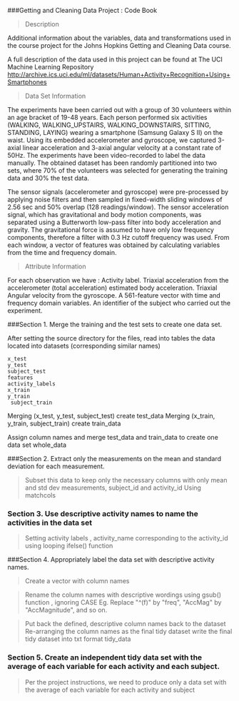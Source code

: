###Getting and Cleaning Data Project : Code Book 


> Description

Additional information about the variables, data and transformations used in the course project for the Johns Hopkins Getting and Cleaning Data course.

A full description of the data used in this project can be found at The UCI Machine Learning Repository
http://archive.ics.uci.edu/ml/datasets/Human+Activity+Recognition+Using+Smartphones


> Data Set Information

The experiments have been carried out with a group of 30 volunteers within an age bracket of 19-48 years. Each person performed six activities (WALKING, WALKING_UPSTAIRS, WALKING_DOWNSTAIRS, SITTING, STANDING, LAYING) wearing a smartphone (Samsung Galaxy S II) on the waist.
Using its embedded accelerometer and gyroscope, we captured 3-axial linear acceleration and 3-axial angular velocity at a constant rate of 50Hz. The experiments have been video-recorded to label the data manually. The obtained dataset has been randomly partitioned into two sets, where 70% of the volunteers was selected for generating the training data and 30% the test data.

The sensor signals (accelerometer and gyroscope) were pre-processed by applying noise filters and then sampled in fixed-width sliding windows of 2.56 sec and 50% overlap (128 readings/window). 
The sensor acceleration signal, which has gravitational and body motion components, was separated using a Butterworth low-pass filter into body acceleration and gravity. 
The gravitational force is assumed to have only low frequency components, therefore a filter with 0.3 Hz cutoff frequency was used. From each window, a vector of features was obtained by calculating variables from the time and frequency domain.


> Attribute Information

For each observation we have :
    Activity label.
    Triaxial acceleration from the accelerometer (total acceleration)  estimated body acceleration.
    Triaxial Angular velocity from the gyroscope.
    A 561-feature vector with time and frequency domain variables.
    An identifier of the subject who carried out the experiment.


###Section 1. Merge the training and the test sets to create one data set.

After setting the source directory for the files, read into tables the data located into datasets (corresponding similar names)

    x_test
    y_test
    subject_test
    features
    activity_labels
    x_train
    y_train
     subject_train
  
Merging (x_test, y_test, subject_test) create test_data
Merging (x_train, y_train, subject_train) create train_data

Assign column names and merge test_data and train_data to create one data set whole_data

###Section 2. Extract only the measurements on the mean and standard deviation for each measurement.

> Subset this data to keep only the necessary columns with only mean and std dev measurements, subject_id and activity_id
Using matchcols

### Section 3. Use descriptive activity names to name the activities in the data set

> Setting activity labels , activity_name corresponding to the activity_id using looping ifelse() function 


###Section 4. Appropriately label the data set with descriptive activity names.

> Create a vector with column names 

> Rename the column names with descriptive wordings using gsub() function , ignoring CASE
> Eg. Replace "^(f)" by "freq", "AccMag" by "AccMagnitude", and so on. 

> Put back the defined, descriptive column names back to the dataset
> Re-arranging the column names as the final tidy dataset
> write the final tidy dataset into txt format tidy_data

### Section 5. Create an independent tidy data set with the average of each variable for each activity and each subject.

> Per the project instructions, we need to produce only a data set with the average of each variable for each activity and subject
